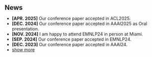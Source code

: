 <h1 id="news"></h1>

<h2 style="margin: 30px 0px 10px;">News</h2>

<script type="text/javascript">
  function toggle_vis(id) {
      var e = document.getElementById(id);
      if (e.style.display == 'none')
          e.style.display = 'inline';
      else
          e.style.display = 'none';
  }
</script>

<ul>
<li><strong>[APR. 2025]</strong> Our conference paper accepted in ACL2025.</li> 
<li><strong>[DEC. 2024]</strong> Our conference paper accepted in AAAI2025 as Oral presentation.</li> 
<li><strong>[NOV. 2024]</strong> I am happy to attend EMNLP24 in person at Miami.</li> 
<li><strong>[SEP. 2024]</strong> Our conference paper accepted in EMNLP24.</li>
<li><strong>[DEC. 2023]</strong> Our conference paper accepted in AAAI24.</li> 

<li><a href="javascript:toggle_vis('news')">show more</a></li>
</ul>
<ul id="news" style="display:none;">
<li>Aug 2023 - Our papers accepted as Oral Presentation in ACM CIKM2023.</li>
<li>May 2023 - Our two journal papers accepted in IEEE TETCI and IJB.</li>
<li>Nov 2022 - Our conference paper accepted in AAAI'23. We propose a novel augmentation for medical image domain generalization. The code released at <a href="https://github.com/Kaiseem/SLAug">here</a>.</li>
<li>Jul 2022 - Our conference paper accepted in ECCV'22. We propose a novel hybrid vision-transformer-based GAN for image outpainting. The code released at <a href="https://github.com/Kaiseem/QueryOTR">here</a>.</li>
<li>Jun 2022 - Our journal paper accepted in IEEE-JBHI (IF: 7.0).</li>
<li>Dec 2021 - Our team PremiLab wins 5th in the Challenge <a href="https://www.sciencedirect.com/science/article/pii/S1361841522002560">CrossMoDa 2021 (MICCAI workshop)</a>.</li>
<li>Dec 2021 - Our journal paper accepted in International Journal of Bioprinting (IF: 7.4).</li>
<li>Nov 2021 - Our journal paper accepted in Cognitive Computation (IF: 4.9).</li>
<li>Dec 2019 - I started my PhD course at UoL PremiLab Lab with full scholarship.</li>
</ul>
